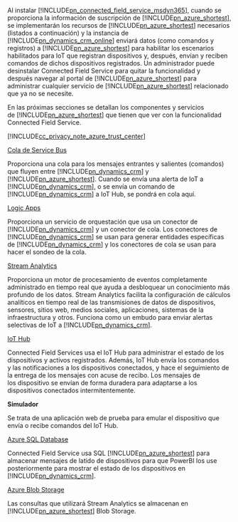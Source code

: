 Al instalar [!INCLUDE[pn_connected_field_service_msdyn365](pn-connected-field-service-msdyn365.md)], cuando se proporciona la información de suscripción de [!INCLUDE[pn_azure_shortest](pn-azure-shortest.md)], se implementarán los recursos de [!INCLUDE[pn_azure_shortest](pn-azure-shortest.md)] necesarios (listados a continuación) y la instancia de [!INCLUDE[pn_dynamics_crm_online](pn-dynamics-crm-online.md)] enviará datos (como comandos y registros) a [!INCLUDE[pn_azure_shortest](pn-azure-shortest.md)] para habilitar los escenarios habilitados para IoT que registran dispositivos y, después, envían y reciben comandos de dichos dispositivos registrados. Un administrador puede desinstalar Connected Field Service para quitar la funcionalidad y después navegar al portal de [!INCLUDE[pn_azure_shortest](pn-azure-shortest.md)] para administrar cualquier servicio de [!INCLUDE[pn_azure_shortest](pn-azure-shortest.md)] relacionado que ya no se necesite.  
  
 En las próximas secciones se detallan los componentes y servicios de [!INCLUDE[pn_azure_shortest](pn-azure-shortest.md)] que tienen que ver con la funcionalidad Connected Field Service.  
  
 [!INCLUDE[cc_privacy_note_azure_trust_center](cc-privacy-note-azure-trust-center.md)]  
  
 [Cola de Service Bus](https://azure.microsoft.com/documentation/articles/service-bus-dotnet-get-started-with-queues/)  
  
 Proporciona una cola para los mensajes entrantes y salientes (comandos) que fluyen entre [!INCLUDE[pn_dynamics_crm](pn-dynamics-crm.md)] y [!INCLUDE[pn_azure_shortest](pn-azure-shortest.md)]. Cuando se envía una alerta de IoT a [!INCLUDE[pn_dynamics_crm](pn-dynamics-crm.md)], o se envía un comando de [!INCLUDE[pn_dynamics_crm](pn-dynamics-crm.md)] a IoT Hub, se pondrá en cola aquí.  
  
 [Logic Apps](https://azure.microsoft.com/services/logic-apps/)  
  
 Proporciona un servicio de orquestación que usa un conector de [!INCLUDE[pn_dynamics_crm](pn-dynamics-crm.md)] y un conector de cola. Los ​​​conectores de [!INCLUDE[pn_dynamics_crm](pn-dynamics-crm.md)] se usan para generar entidades específicas de [!INCLUDE[pn_dynamics_crm](pn-dynamics-crm.md)] y los conectores de cola se usan para hacer el sondeo de la cola.  
  
 [Stream Analytics](https://azure.microsoft.com/services/stream-analytics/)  
  
 Proporciona un motor de procesamiento de eventos completamente administrado en tiempo real que ayuda a desbloquear un conocimiento más profundo de los datos. Stream Analytics facilita la configuración de cálculos analíticos en tiempo real de las transmisiones de datos de dispositivos, sensores, sitios web, medios sociales, aplicaciones, sistemas de la infraestructura y otros. Funciona como un embudo para enviar alertas selectivas de IoT a [!INCLUDE[pn_dynamics_crm](pn-dynamics-crm.md)].  
  
 [IoT Hub](https://azure.microsoft.com/services/iot-hub/)  
  
 Connected Field Services usa el IoT Hub para administrar el estado de los dispositivos y activos registrados. Además, IoT Hub envía los comandos y las notificaciones a los dispositivos conectados, y hace el seguimiento de la entrega de los mensajes con acuse de recibo. Los mensajes de los dispositivo se envían de forma duradera para adaptarse a los dispositivos conectados ​intermitentemente.  
  
 **Simulador**  
  
 Se trata de una aplicación web de prueba para emular el dispositivo que envía o recibe comandos del IoT Hub.  
  
 [Azure SQL Database](https://azure.microsoft.com/services/sql-database/)  
  
 Connected Field Service usa SQL [!INCLUDE[pn_azure_shortest](pn-azure-shortest.md)] para almacenar mensajes de latido de dispositivos para que PowerBI los use posteriormente para mostrar el estado de los dispositivos en [!INCLUDE[pn_dynamics_crm](pn-dynamics-crm.md)].  
  
 [Azure Blob Storage](https://azure.microsoft.com/services/storage/)  
  
 Las consultas que utilizará Stream Analytics se almacenan en [!INCLUDE[pn_azure_shortest](pn-azure-shortest.md)] Blob Storage.